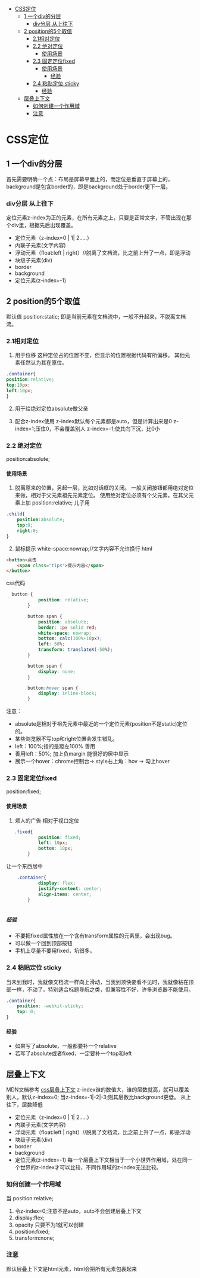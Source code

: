 <!-- START doctoc generated TOC please keep comment here to allow auto update -->
<!-- DON'T EDIT THIS SECTION, INSTEAD RE-RUN doctoc TO UPDATE -->


- [CSS定位](#css%E5%AE%9A%E4%BD%8D)
  - [1 一个div的分层](#1-%E4%B8%80%E4%B8%AAdiv%E7%9A%84%E5%88%86%E5%B1%82)
    - [div分层 从上往下](#div%E5%88%86%E5%B1%82-%E4%BB%8E%E4%B8%8A%E5%BE%80%E4%B8%8B)
  - [2 position的5个取值](#2-position%E7%9A%845%E4%B8%AA%E5%8F%96%E5%80%BC)
    - [2.1相对定位](#21%E7%9B%B8%E5%AF%B9%E5%AE%9A%E4%BD%8D)
    - [2.2 绝对定位](#22-%E7%BB%9D%E5%AF%B9%E5%AE%9A%E4%BD%8D)
      - [使用场景](#%E4%BD%BF%E7%94%A8%E5%9C%BA%E6%99%AF)
    - [2.3 固定定位fixed](#23-%E5%9B%BA%E5%AE%9A%E5%AE%9A%E4%BD%8Dfixed)
      - [使用场景](#%E4%BD%BF%E7%94%A8%E5%9C%BA%E6%99%AF-1)
        - [经验](#%E7%BB%8F%E9%AA%8C)
    - [2.4 粘贴定位 sticky](#24-%E7%B2%98%E8%B4%B4%E5%AE%9A%E4%BD%8D-sticky)
      - [经验](#%E7%BB%8F%E9%AA%8C-1)
  - [层叠上下文](#%E5%B1%82%E5%8F%A0%E4%B8%8A%E4%B8%8B%E6%96%87)
    - [如何创建一个作用域](#%E5%A6%82%E4%BD%95%E5%88%9B%E5%BB%BA%E4%B8%80%E4%B8%AA%E4%BD%9C%E7%94%A8%E5%9F%9F)
    - [注意](#%E6%B3%A8%E6%84%8F)

<!-- END doctoc generated TOC please keep comment here to allow auto update -->

# CSS定位

## 1 一个div的分层
首先需要明确一个点：布局是屏幕平面上的，而定位是垂直于屏幕上的，background是包含border的，即是background处于border更下一层。
### div分层 从上往下
定位元素z-index为正的元素，在所有元素之上，只要是正常文字，不管出现在那个div里，根据先后出现覆盖。
* 定位元素（z-index=0 | 1| 2.....）
* 内联子元素(文字内容)
* 浮动元素（float:left | right）//脱离了文档流，比之前上升了一点，即是浮动
* 块级子元素(div)
* border
* background
* 定位元素(z-index=-1)
## 2 position的5个取值
默认值
position:static;
即是当前元素在文档流中，一般不升起来，不脱离文档流。
### 2.1相对定位
1. 用于位移
这种定位占的位置不变，但显示的位置根据代码有所偏移。
其他元素任然认为其在原位。
```css
.container{
position:relative;
top:10px;
left:10px;
}
```
2. 用于给绝对定位absolute做父亲

3. 配合z-index使用
z-index默认每个元素都是auto，但是计算出来是0
z-index=1;压住0，不会覆盖别人
z-index=-1;使其向下沉，比0小

### 2.2 绝对定位
position:absolute;
#### 使用场景
1. 脱离原来的位置，另起一层，比如对话框的关闭。
一般关闭按钮都用绝对定位来做，相对于父元素祖先元素定位。
使用绝对定位必须有个父元素，在其父元素上加
position:relative;
儿子用
```css
.child{
    position:absolute;
    top:0;
    right:0;
}
```
2. 鼠标提示
white-space:nowrap;//文字内容不允许换行
html
```html
<button>点击
    <span class="tips">提示内容</span>
</button>

```
css代码
```css
  button {
            position: relative;
        }

        button span {
            position: absolute;
            border: 1px solid red;
            white-space: nowrap;
            bottom: calc(100%+10px);
            left: 50%;
            transform: translateX(-50%);
        }

        button span {
            display: none;
        }

        button:hover span {
            display: inline-block;
        }
```
注意：
* absolute是相对于祖先元素中最近的一个定位元素(position不是static)定位的。
* 某些浏览器不写top和right位置会发生错乱。
* left：100%;指的是距左100% 善用
* 善用left：50%; 加上负margin 能很好的居中显示
* 展示一个hover：chrome控制台-> style右上角：hov -> 勾上hover
### 2.3 固定定位fixed
position:fixed;
#### 使用场景
1. 烦人的广告
相对于视口定位
```css
   .fixed{
            position: fixed;
            left: 10px;
            bottom: 10px;
        }
```
让一个东西居中
```css
    .container{
            display: flex;
            justify-content: center;
            align-items: center;
        }
     
```
##### 经验
* 不要把fixed属性放在一个含有transform属性的元素里，会出现bug。
* 可以做一个回到顶部按钮
* 手机上尽量不要用fixed，坑很多。

### 2.4 粘贴定位 sticky
当未到我时，我就像文档流一样向上滑动，当我到顶快要看不见时，我就像粘在顶部一样，不动了，特别适合标题导航之类，但兼容性不好，许多浏览器不能使用。
```css
.container{
    position: -webkit-sticky;
    top: 0;
}
```

#### 经验
* 如果写了absolute，一般都要补一个relative
* 若写了absolute或者fixed，一定要补一个top和left

## 层叠上下文
MDN文档参考 [css层叠上下文](https://developer.mozilla.org/zh-CN/docs/Web/CSS/CSS_Positioning/Understanding_z_index/The_stacking_context)
z-index谁的数值大，谁的层数就高，就可以覆盖别人，默认z-index=0;
当z-index=-1|-2|-3;则其层数比background更低。
从上往下，层数降低
* 定位元素（z-index=0 | 1| 2.....）
* 内联子元素(文字内容)
* 浮动元素（float:left | right）//脱离了文档流，比之前上升了一点，即是浮动
* 块级子元素(div)
* border
* background
* 定位元素(z-index=-1)
每一个层叠上下文相当于一个小世界作用域，处在同一个世界的z-index才可以比较，不同作用域的z-index无法比较。
### 如何创建一个作用域
当
position:relative;
1. 令z-index=0;注意不是auto，auto不会创建层叠上下文
2. display:flex;
3. opacity 只要不为1就可以创建
4. position:fixed;
5. transform:none;


### 注意
默认层叠上下文是html元素，html会把所有元素包裹起来